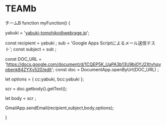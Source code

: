 # TEAMb
チームB
function myFunction() {

  yabuki = 'yabuki-tomohiko@webrage.jp';

  const recipient = yabuki ; 
  sub = 'Google Apps Scriptによるメール送信テスト';
  const subject = sub ;
  
  const DOC_URL = 'https://docs.google.com/document/d/1CQEP5K_UaPA3b13U9bi0YJ2Xtyhqyobenk84ZYXv520/edit';
  const doc = DocumentApp.openByUrl(DOC_URL) ;
   
  let options = {
    cc:yabuki,
    bcc:yabuki
  };

  scr = doc.getbody().getText();

  let body = scr ;
  
  GmailApp.sendEmail(recipient,subject,body,options);

}